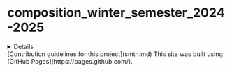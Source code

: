 # composition_winter_semester_2024-2025
<details>
  <summary>Details</summary>
  Something small enough to escape casual notice.
</details>
[Contribution guidelines for this project](smth.md)
This site was built using [GitHub Pages](https://pages.github.com/).
